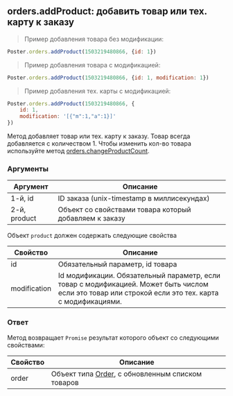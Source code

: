 ## orders.addProduct: добавить товар или тех. карту к заказу

> Пример добавления товара без модификации:

```javascript
Poster.orders.addProduct(1503219480866, {id: 1})
```

> Пример добавления товара с модификацией:

```javascript
Poster.orders.addProduct(1503219480866, {id: 1, modification: 1})
```

> Пример добавления тех. карты с модификацией:

```javascript
Poster.orders.addProduct(1503219480866, {
    id: 1, 
    modification: '[{"m":1,"a":1}]'
})
```

Метод добавляет товар или тех. карту к заказу. Товар всегда добавляется с количеством 1.
Чтобы изменить кол-во товара используйте метод [orders.changeProductCount](/docs/v3/pos/orders/orders-changeProductCount).

### Аргументы

Аргумент | Описание
-------- | --------
1-й, id | ID заказа (unix-timestamp в миллисекундах)
2-й, product | Объект со свойствами товара который добавляем к заказу

Объект `product` должен содержать следующие свойства

Свойство | Описание
-------- | --------
id | Обязательный параметр, id товара 
modification | Id модификации. Обязательный параметр, если товар с модификацией. Может быть числом если это товар или строкой если это тех. карта с модификациями. 


### Ответ

Метод возвращает `Promise` результат которого объект со следующими свойствами: 

Свойство | Описание
-------- | --------
order | Объект типа [Order](/docs/v3/pos/types/order), с обновленным списком товаров 
